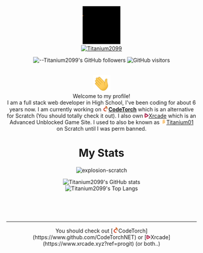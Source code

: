   <div align="center"><img src="https://github.com/Titanium2099/Titanium2099/blob/main/Titanium.gif" width="100"/></div>

<div align="center">
    <a href="https://git.io/typing-svg"><img src="https://readme-typing-svg.demolab.com?font=Quicksand&color=%ffffff&bold=true&size=30&center=true&vCenter=true&width=450&lines=Titanium2099;" alt="Titanium2099"></a>
</div>
<div align=center> 

![--Titanium2099's GitHub followers](https://img.shields.io/github/followers/Titanium2099?color=00bbbb&style=for-the-badge&logo=github&logoColor=fff) 
![GitHub visitors](https://visitor-badge-reloaded.herokuapp.com/badge?page_id=Titanium2099.visitor.badge.reloaded&color=00bbbb&style=for-the-badge&logo=github)

<br><img src="https://raw.githubusercontent.com/Titanium2099/Titanium2099/main/wave.gif" width="45px">
  <br>Welcome to my profile! <br>
  I am a full stack web developer in High School, I've been coding for about 6 years now. I am currently working on **[<img src="https://raw.githubusercontent.com/Titanium2099/Titanium2099/main/36x36.png" width="15px">CodeTorch](https://www.github.com/CodeTorchNET)** which is an alternative for Scratch (You should totally check it out). I also own [<img src="https://raw.githubusercontent.com/Titanium2099/Titanium2099/main/alt_normal.png" width="11px">Xrcade](https://www.xrcade.xyz?ref=progit) which is an Advanced Unblocked Game Site.  I used to also be known as [<img src="https://github.com/Titanium2099/Titanium2099/blob/main/45bb6.png?raw=true" width="14px">Titanium01](https://scratch.mit.edu/users/Titanium01/) on Scratch until I was perm banned.
  
  
  # My Stats

<p align=center><img align="center" src="https://github-readme-streak-stats.herokuapp.com/?user=Titanium2099&" alt="explosion-scratch" /></p>

  ![Titanium2099's GitHub stats](https://github-readme-stats.vercel.app/api?username=Titanium2099&show_icons=true)
  <br>
![Titanium2099's Top Langs](https://github-readme-stats.vercel.app/api/top-langs/?username=Titanium2099&layout=compact)

<br>


<br>
<br>
<hr>
You should check out [<img src="https://raw.githubusercontent.com/Titanium2099/Titanium2099/main/36x36.png" width="15px">CodeTorch](https://www.github.com/CodeTorchNET) or [<img src="https://raw.githubusercontent.com/Titanium2099/Titanium2099/main/alt_normal.png" width="11px">Xrcade](https://www.xrcade.xyz?ref=progit) (or both..)
